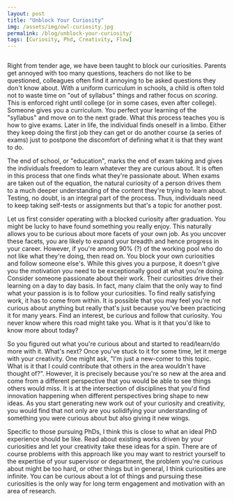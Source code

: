 ```yaml
---
layout: post
title: "Unblock Your Curiosity"
img: /assets/img/owl-curiosity.jpg
permalink: /blog/unblock-your-curiosity/
tags: [Curiosity, Phd, Creativity, Flow]
---
```


<div class="row justify-content-center">
    <div class="col-sm-8 mt-3 mt-md-0">
        <img class="img-fluid rounded z-depth-1" src="{{ '/assets/img/owl-curiosity.jpg' | relative_url }}" alt="" title="Dice Game"/>
	</div>
</div>


Right from tender age, we have been taught to block our curiosities. Parents get annoyed with too many questions, teachers do not like to be questioned, colleagues often find it annoying to be asked questions they don't know about. With a uniform curriculum in schools, a child is often told not to waste time on "out of syllabus" things and rather focus on *scoring*. This is enforced right until college (or in some cases, even after college). Someone gives you a curriculum. You perfect your learning of the "syllabus" and move on to the next grade. What this process teaches you is how to give exams. Later in life, the individual finds oneself in a limbo. Either they keep doing the first job they can get or do another course (a series of exams) just to postpone the discomfort of defining what it is that they want to do.

The end of school, or "education", marks the end of exam taking and gives the individuals freedom to learn whatever they are curious about. It is often in this process that one finds what they're passionate about. When exams are taken out of the equation, the natural curiosity of a person drives them to a much deeper understanding of the content they're trying to learn about. Testing, no doubt, is an integral part of the process. Thus, individuals need to keep taking self-tests or assignments but that's a topic for another post.  

Let us first consider operating with a blocked curiosity after graduation. You might be lucky to have found something you really enjoy. This naturally allows you to be curious about more facets of your own job. As you uncover these facets, you are likely to expand your breadth and hence progress in your career. However, if you're among 90% (?) of the working pool who do not like what they're doing, then read on. You block your own curiosities and follow someone else's. While this gives you a purpose, it doesn't give you the motivation you need to be exceptionally good at what you're doing. Consider someone passionate about their work. Their curiosities drive their learning on a day to day basis. In fact, many claim that the only way to find what your passion is is to follow your curiosities. To find really satisfying work, it has to come from within. It is possible that you may feel you're not curious about anything but really that's just because you've been practicing it for many years. Find an interest, be curious and follow that curiosity. You never know where this road might take you. What is it that you'd like to know more about today?

So you figured out what you're curious about and started to read/learn/do more with it. What's next? Once you've stuck to it for some time, let it merge with your creativity. One might ask, "I'm just a new-comer to this topic. What is it that I could contribute that others in the area wouldn't have thought of?". However, it is precisely because you're so new at the area and come from a different perspective that you would be able to see things others would miss. It is at the intersection of disciplines that you'd find innovation happening when different perspectives bring shape to new ideas. As you start generating new work out of your curiosity and creativity, you would find that not only are you solidifying your understanding of something you were curious about but also giving it new wings.

Specific to those pursuing PhDs, I think this is close to what an ideal PhD experience should be like. Read about existing works driven by your curiosities and let your creativity take these ideas for a spin. There are of course problems with this approach like you may want to restrict yourself to the expertise of your supervisor or department, the problem you're curious about might be too hard, or other things but in general, I think curiosities are infinite. You can be curious about a lot of things and pursuing these curiosities is the only way for long term engagement and motivation with an area of research.
